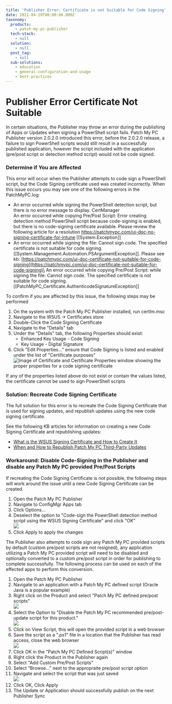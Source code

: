 ```yaml
---
title: 'Publisher Error: Certificate is not Suitable for Code Signing'
date: 2021-04-29T00:00:00.000Z
taxonomy:
  products:
    - patch-my-pc-publisher
  tech-stack:
    - null
  solution:
    - null
  post_tag:
    - null
  sub-solutions:
    - education
    - general-configuration-and-usage
    - best-practices
---
```


# Publisher Error Certificate Not Suitable

In certain situations, the Publisher may throw an error during the publishing of Apps or Updates when signing a PowerShell script fails. Patch My PC Publisher version 2.0.2.0 introduced this error, before the 2.0.2.0 release, a failure to sign PowerShell scripts would still result in a successfully published application, however the script included with the application (pre/post script or detection method script) would not be code signed.&#x20;

### Determine if You are Affected

This error will occur when the Publisher attempts to code sign a PowerShell script, but the Code Signing certificate used was created incorrectly. When this issue occurs you may see one of the following errors in the PatchMyPC.log:

* An error occurred while signing the PowerShell detection script, but there is no error message to display. CertManager\
  An error occurred while copying Pre/Post Script: Error creating detection method PowerShell script because code-signing is enabled, but there is no code-signing certificate available. Please review the following article for a resolution https://patchmypc.com/ui-doc-no-signing-certificate-for-intune \[\[System.Exception]]
* An error occurred while signing the file: Cannot sign code. The specified certificate is not suitable for code signing. \[\[System.Management.Automation.PSArgumentException]]. Please see kb: [https://patchmypc.com/ui-doc-certificate-not-suitable-for-code-signing](https://patchmypc.com/ui-doc-certificate-not-suitable-for-code-signing)\
  An error occurred while copying Pre/Post Script: while signing the file: Cannot sign code. The specified certificate is not suitable for code signing. \[\[PatchMyPC\_Certificate.AuthenticodeSignatureException]]

To confirm if you are affected by this issue, the following steps may be performed

1. On the system with the Patch My PC Publisher installed, run certlm.msc
2. Navigate to the WSUS -> Certificates store
3. Double-Click the Code Signing Certificate
4. Navigate to the "Details" tab
5. Under the "Details" tab, the following Properties should exist:
   * Enhanced Key Usage - Code Signing
   * Key Usage - Digital Signature
6. Click "Edit Properties..." ensure that Code Signing is listed and enabled under the list of "Certificate purposes"\
   ![Image of Certificate and Certificate Properties window showing the proper properties for a code signing certificate](/_images/CodeSigningCertificateProperties.png "Image of Certificate and Certificate Properties window showing the proper properties for a code signing certificate")

&#x20;If any of the properties listed above do not exist or contain the values listed, the certificate cannot be used to sign PowerShell scripts

### Solution: Recreate Code Signing Certificate

The full solution for this error is to recreate the Code Signing Certificate that is used for signing updates, and republish updates using the new code signing certificate.

See the following KB articles for information on creating a new Code Signing Certificate and republishing updates:

* [What is the WSUS Signing Certificate and How to Create It](https://patchmypc.com/pki-certificate-for-third-party-update-code-signing-in-sccm)
* [When and How to Republish Patch My PC Third-Party Updates](https://patchmypc.com/when-and-how-to-republish-third-party-updates)

### Workaround: Disable Code-Signing in the Publisher and disable any Patch My PC provided Pre/Post Scripts

If recreating the Code Signing Certificate is not possible, the following steps will work around the issue until a new Code Signing Certificate can be created.

1. Open the Patch My PC Publisher
2. Navigate to ConfigMgr Apps tab
3. Click Options...
4. Deselect the option to "Code-sign the PowerShell detection method script using the WSUS Signing Certificate" and click "OK"\
   ![](/_images/DisableCodeSigningPublisher.png)
5. Click Apply to apply the changes

The Publisher also attempts to code sign any Patch My PC provided scripts by default (custom pre/post scripts are not resigned), any application utilizing a Patch My PC provided script will need to be disabled and optionally converted to a custom pre/post script in order for publishing to complete successfully. The following process can be used on each of the effected apps to perform this conversion.

1. Open the Patch My PC Publisher
2. Navigate to an application with a Patch My PC defined script (Oracle Java is a popular example)
3. Right click on the Product and select "Patch My PC defined pre/post scripts"\
   ![](/_images/DefinedPatchMyPCScript.png)
4. Select the Option to "Disable the Patch My PC recommended pre/post-update script for this product."\
   ![](/_images/DisablePatchMyPCScript.png)
5. Click on View Script, this will open the provided script in a web browser
6. Save the script as a ".ps1" file in a location that the Publisher has read access, close the web browser\
   ![](/_images/SaveDefinedScript.png)
7. Click OK in the "Patch My PC Defined Script(s)" window
8. Right click the Product in the Publisher again
9. Select "Add Custom Pre/Post Scripts"
10. Select "Browse..." next to the appropraite pre/post script option
11. Navigate and select the script that was just saved\
    ![](/_images/UpdateCustomScript.png)
12. Click OK, Click Apply
13. The Update or Application should successfully publish on the next Publisher Sync